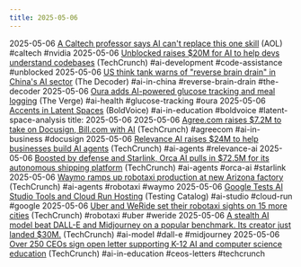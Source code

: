 ```yaml
---
title: 2025-05-06
---
```


2025-05-06 [A Caltech professor says AI can't replace this one skill](https://www.aol.com/caltech-professor-led-nvidias-ai-112307377.html?utm_source=flipboard&utm_content=topic%2Fartificialintelligence) (AOL) #caltech #nvidia
2025-05-06 [Unblocked raises $20M for AI to help devs understand codebases](https://techcrunch.com/2025/05/06/unblocked-raises-20-million-for-its-ai-assistant-to-help-devs-understand-legacy-codebases/) (TechCrunch) #ai-development #code-assistance #unblocked
2025-05-06 [US think tank warns of "reverse brain drain" in China's AI sector](https://the-decoder.com/us-think-tank-warns-of-reverse-brain-drain-in-chinas-ai-sector/) (The Decoder) #ai-in-china #reverse-brain-drain #the-decoder
2025-05-06 [Oura adds AI-powered glucose tracking and meal logging](https://www.theverge.com/news/661069/oura-dexcom-stelo-meals-glucose-metabolic-health-wearables) (The Verge) #ai-health #glucose-tracking #oura
2025-05-06 [Accents in Latent Spaces](https://accent-strength.boldvoice.com/) (BoldVoice) #ai-in-education #boldvoice #latent-space-analysis
title: 2025-05-06
2025-05-06 [Agree.com raises $7.2M to take on Docusign, Bill.com with AI](https://techcrunch.com/2025/05/06/agree-com-raises-7-2m-to-take-on-docusign-bill-com-with-ai/) (TechCrunch) #agreecom #ai-in-business #docusign
2025-05-06 [Relevance AI raises $24M to help businesses build AI agents](https://techcrunch.com/2025/05/06/relevance-ai-raises-24m-series-b-to-help-anyone-build-teams-of-ai-agents/) (TechCrunch) #ai-agents #relevance-ai
2025-05-06 [Boosted by defense and Starlink, Orca AI pulls in $72.5M for its autonomous shipping platform](https://techcrunch.com/2025/05/06/boosted-by-defense-and-starlink-orca-ai-pulls-in-72-5m-for-its-autonomous-shipping-platform/) (TechCrunch) #ai-agents #orca-ai #starlink
2025-05-06 [Waymo ramps up robotaxi production at new Arizona factory](https://techcrunch.com/2025/05/05/waymo-ramps-up-robotaxi-production-at-new-arizona-factory/) (TechCrunch) #ai-agents #robotaxi #waymo
2025-05-06 [Google Tests AI Studio Tools and Cloud Run Hosting](https://www.testingcatalog.com/google-tests-computer-use-tools-and-cloud-run-hosting-in-ai-studio/) (Testing Catalog) #ai-studio #cloud-run #google
2025-05-06 [Uber and WeRide set their robotaxi sights on 15 more cities](https://techcrunch.com/2025/05/05/uber-and-weride-set-their-robotaxi-sights-on-15-more-cities/) (TechCrunch) #robotaxi #uber #weride
2025-05-06 [A stealth AI model beat DALL-E and Midjourney on a popular benchmark. Its creator just landed $30M.](https://techcrunch.com/2025/05/05/a-stealth-ai-model-beat-dall-e-and-midjourney-on-a-popular-benchmark-its-creator-just-landed-30m/) (TechCrunch) #ai-model #dall-e #midjourney
2025-05-06 [Over 250 CEOs sign open letter supporting K-12 AI and computer science education](https://techcrunch.com/2025/05/05/over-250-ceos-sign-open-letter-supporting-k-12-ai-and-computer-science-education/) (TechCrunch) #ai-in-education #ceos-letters #techcrunch
